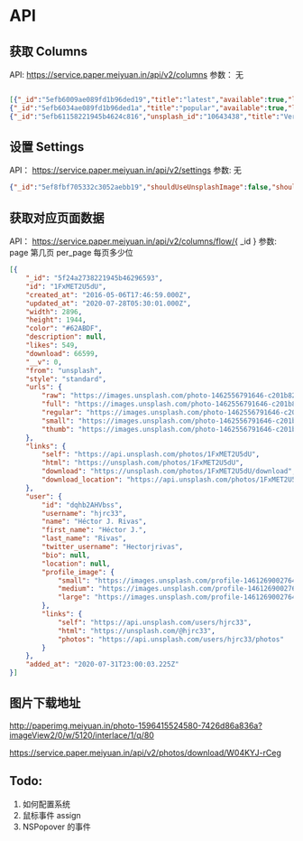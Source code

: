 #  API

## 获取 Columns

API:     https://service.paper.meiyuan.in/api/v2/columns
参数： 无

```json

[{"_id":"5efb6009ae089fd1b96ded19","title":"latest","available":true,"langs":{"en":"latest","zh-Hans-CN":"最新","zh-Hant":"最新"}},
{"_id":"5efb6034ae089fd1b96ded1a","title":"popular","available":true,"langs":{"en":"popular","zh-Hans-CN":"最热","zh-Hant":"最熱"}},
{"_id":"5efb61158221945b4624c816","unsplash_id":"10643438","title":"Vertical","__v":989,"available":true,"langs":{"en":"vertical","zh-Hans-CN":"竖屏","zh-Hant":"竖屏"}}]

```

## 设置 Settings

API： https://service.paper.meiyuan.in/api/v2/settings
参数:  无

```json
{"_id":"5ef8fbf705332c3052aebb19","shouldUseUnsplashImage":false,"shouldUseUnsplashApi":false,"shouldUseUnsplashThumb":false,"shouldUploadStats":true,"__v":0}
```

## 获取对应页面数据

API：  https://service.paper.meiyuan.in/api/v2/columns/flow/{ _id }
参数:  
    page 第几页
    per_page 每页多少位

```json
[{
    "_id": "5f24a2738221945b46296593",
    "id": "1FxMET2U5dU",
    "created_at": "2016-05-06T17:46:59.000Z",
    "updated_at": "2020-07-28T05:30:01.000Z",
    "width": 2896,
    "height": 1944,
    "color": "#62ABDF",
    "description": null,
    "likes": 549,
    "download": 66599,
    "__v": 0,
    "from": "unsplash",
    "style": "standard",
    "urls": {
        "raw": "https://images.unsplash.com/photo-1462556791646-c201b8241a94",
        "full": "https://images.unsplash.com/photo-1462556791646-c201b8241a94?ixlib=rb-1.2.1&q=85&fm=jpg&crop=entropy&cs=srgb&ixid=eyJhcHBfaWQiOjEyODYxfQ",
        "regular": "https://images.unsplash.com/photo-1462556791646-c201b8241a94?ixlib=rb-1.2.1&q=80&fm=jpg&crop=entropy&cs=tinysrgb&w=1080&fit=max&ixid=eyJhcHBfaWQiOjEyODYxfQ",
        "small": "https://images.unsplash.com/photo-1462556791646-c201b8241a94?ixlib=rb-1.2.1&q=80&fm=jpg&crop=entropy&cs=tinysrgb&w=400&fit=max&ixid=eyJhcHBfaWQiOjEyODYxfQ",
        "thumb": "https://images.unsplash.com/photo-1462556791646-c201b8241a94?ixlib=rb-1.2.1&q=80&fm=jpg&crop=entropy&cs=tinysrgb&w=200&fit=max&ixid=eyJhcHBfaWQiOjEyODYxfQ"
    },
    "links": {
        "self": "https://api.unsplash.com/photos/1FxMET2U5dU",
        "html": "https://unsplash.com/photos/1FxMET2U5dU",
        "download": "https://unsplash.com/photos/1FxMET2U5dU/download",
        "download_location": "https://api.unsplash.com/photos/1FxMET2U5dU/download"
    },
    "user": {
        "id": "dqhb2AHVbss",
        "username": "hjrc33",
        "name": "Héctor J. Rivas",
        "first_name": "Héctor J.",
        "last_name": "Rivas",
        "twitter_username": "Hectorjrivas",
        "bio": null,
        "location": null,
        "profile_image": {
            "small": "https://images.unsplash.com/profile-1461269002764-3aaf5a1a7657?ixlib=rb-1.2.1&q=80&fm=jpg&crop=faces&cs=tinysrgb&fit=crop&h=32&w=32",
            "medium": "https://images.unsplash.com/profile-1461269002764-3aaf5a1a7657?ixlib=rb-1.2.1&q=80&fm=jpg&crop=faces&cs=tinysrgb&fit=crop&h=64&w=64",
            "large": "https://images.unsplash.com/profile-1461269002764-3aaf5a1a7657?ixlib=rb-1.2.1&q=80&fm=jpg&crop=faces&cs=tinysrgb&fit=crop&h=128&w=128"
        },
        "links": {
            "self": "https://api.unsplash.com/users/hjrc33",
            "html": "https://unsplash.com/@hjrc33",
            "photos": "https://api.unsplash.com/users/hjrc33/photos"
        }
    },
    "added_at": "2020-07-31T23:00:03.225Z"
}]

```

## 图片下载地址

http://paperimg.meiyuan.in/photo-1596415524580-7426d86a836a?imageView2/0/w/5120/interlace/1/q/80

https://service.paper.meiyuan.in/api/v2/photos/download/W04KYJ-rCeg

## Todo:

1. 如何配置系统
2. 鼠标事件 assign 
3. NSPopover 的事件
